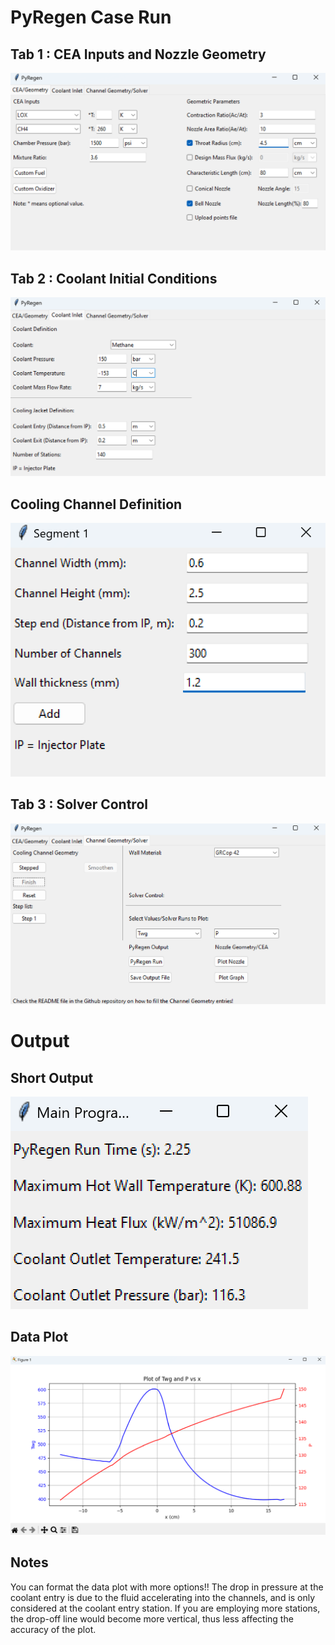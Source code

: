 # PyRegen Case Run

## Tab 1 : CEA Inputs and Nozzle Geometry
![Tab 1 Scrrenshot](https://github.com/creatorandrew86/PyRegen-v1.0/blob/main/Images/Case%20Run/Tab%201.png?raw=true)

## Tab 2 : Coolant Initial Conditions
![Tab 2 Screenshot](https://github.com/creatorandrew86/PyRegen-v1.0/blob/main/Images/Case%20Run/Tab%202.png?raw=true)

## Cooling Channel Definition
![Cooling Channel Geometry Screenshot](https://github.com/creatorandrew86/PyRegen-v1.0/blob/main/Images/Case%20Run/Channel%20Geometry.png?raw=true)

## Tab 3 : Solver Control
![Tab 3 Screenshot](https://github.com/creatorandrew86/PyRegen-v1.0/blob/main/Images/Case%20Run/Tab%203.png?raw=true)

# Output

## Short Output
![Short Output Screenshot](https://github.com/creatorandrew86/PyRegen-v1.0/blob/main/Images/Case%20Run/Short%20Output.png?raw=true)

## Data Plot
![Data Plot Screenshot](https://github.com/creatorandrew86/PyRegen-v1.0/blob/main/Images/Case%20Run/Data%20Plot.png?raw=true)

## Notes
You can format the data plot with more options!!
The drop in pressure at the coolant entry is due to the fluid accelerating into the channels, and is only considered at the coolant entry station. If you are employing more stations, the drop-off line would become more vertical, thus less affecting the accuracy of the plot.
